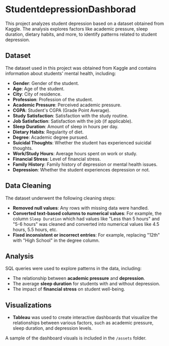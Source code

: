 # StudentdepressionDashborad


This project analyzes student depression based on a dataset obtained from Kaggle. The analysis explores factors like academic pressure, sleep duration, dietary habits, and more, to identify patterns related to student depression.

## Dataset

The dataset used in this project was obtained from Kaggle and contains information about students' mental health, including:

- **Gender**: Gender of the student.
- **Age**: Age of the student.
- **City**: City of residence.
- **Profession**: Profession of the student.
- **Academic Pressure**: Perceived academic pressure.
- **CGPA**: Student's CGPA (Grade Point Average).
- **Study Satisfaction**: Satisfaction with the study routine.
- **Job Satisfaction**: Satisfaction with the job (if applicable).
- **Sleep Duration**: Amount of sleep in hours per day.
- **Dietary Habits**: Regularity of diet.
- **Degree**: Academic degree pursued.
- **Suicidal Thoughts**: Whether the student has experienced suicidal thoughts.
- **Work/Study Hours**: Average hours spent on work or study.
- **Financial Stress**: Level of financial stress.
- **Family History**: Family history of depression or mental health issues.
- **Depression**: Whether the student experiences depression or not.



## Data Cleaning

The dataset underwent the following cleaning steps:

- **Removed null values**: Any rows with missing data were handled.
- **Converted text-based columns to numerical values**: For example, the column `Sleep Duration` which had values like "Less than 5 hours" and "5-6 hours" was cleaned and converted into numerical values like 4.5 hours, 5.5 hours, etc.
- **Fixed inconsistent or incorrect entries**: For example, replacing "12th" with "High School" in the degree column.

## Analysis

SQL queries were used to explore patterns in the data, including:

- The relationship between **academic pressure** and **depression**.
- The average **sleep duration** for students with and without depression.
- The impact of **financial stress** on student well-being.

## Visualizations

- **Tableau** was used to create interactive dashboards that visualize the relationships between various factors, such as academic pressure, sleep duration, and depression levels.
  
A sample of the dashboard visuals is included in the `/assets` folder.



